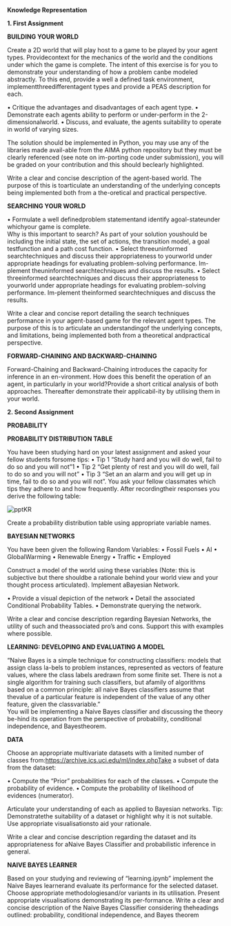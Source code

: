 **Knowledge Representation**

**1. First Assignment**

**BUILDING  YOUR  WORLD**

Create a 2D world that will play host to a game to be played by your agent types. Providecontext for the mechanics of the 
world and the conditions under which the game is complete. The intent of this exercise is for you to demonstrate your 
understanding of how a problem canbe modeled abstractly.  To this end, provide a well a defined task environment, 
implementthreedifferentagent types and provide a PEAS description for each.

•  Critique the advantages and disadvantages of each agent type.
•  Demonstrate  each  agents  ability  to  perform  or  under-perform  in  the  2-dimensionalworld.
•  Discuss, and evaluate, the agents suitability to operate in world of varying sizes.

The solution should be implemented in Python, you may use any of the libraries made avail-able from the AIMA python repository
but they must be clearly referenced (see note on im-porting code under submission), you will be graded on your contribution and 
this should beclearly highlighted.

Write  a  clear  and  concise  description  of  the  agent-based  world.   The  purpose  of  this  is  toarticulate an understanding 
of the underlying concepts being implemented both from a the-oretical and practical perspective.

**SEARCHING  YOUR  WORLD**

•  Formulate  a  well  definedproblem statementand  identify  agoal-stateunder  whichyour game is complete.  
Why is this important to search?  As part of your solution youshould be including the initial state, the set 
of actions, the transition model, a goal testfunction and a path cost function.
•  Select threeuninformed searchtechniques and discuss their appropriateness to yourworld under appropriate 
headings for evaluating problem-solving performance. Im-plement theuninformed searchtechniques and discuss the results.
•  Select  threeinformed searchtechniques  and  discuss  their  appropriateness  to  yourworld under appropriate headings 
for evaluating problem-solving performance. Im-plement theinformed searchtechniques and discuss the results.

Write a clear and concise report detailing the search techniques performance in your agent-based game for the relevant agent types. 
The purpose of this is to articulate an understandingof the underlying concepts, and limitations, being implemented both from a 
theoretical andpractical perspective.

**FORWARD-CHAINING  AND BACKWARD-CHAINING**

Forward-Chaining and Backward-Chaining introduces the capacity for inference in an en-vironment.  How does this benefit the operation 
of an agent, in particularly in your world?Provide a short critical analysis of both approaches. Thereafter demonstrate their applicabil-ity 
by utilising them in your world.

**2. Second Assignment**

**PROBABILITY**

**PROBABILITY DISTRIBUTION TABLE**

You have been studying hard on your latest assignment and asked your fellow students forsome tips:
•  Tip 1 “Study hard and you will do well, fail to do so and you will not”1
•  Tip 2 “Get plenty of rest and you will do well, fail to do so and you will not”
•  Tip 3 “Set an an alarm and you will get up in time, fail to do so and you will not”.
You ask your fellow classmates which tips they adhere to and how frequently. After recordingtheir responses you derive the following table:

![pptKR](https://user-images.githubusercontent.com/22613344/118898251-121f9700-b904-11eb-8e4e-fd85af8f64c9.PNG)

Create a probability distribution table using appropriate variable names.

**BAYESIAN NETWORKS**

You have been given the following Random Variables:
•  Fossil Fuels
•  AI
•  GlobalWarming
•  Renewable Energy
•  Traffic
•  Employed

Construct a model of the world using these variables (Note: this is subjective but there shouldbe a rationale behind your world view 
and your thought process articulated).  Implement aBayesian Network.

•  Provide a visual depiction of the network
•  Detail the associated Conditional Probability Tables.
•  Demonstrate querying the network.

Write a clear and concise description regarding Bayesian Networks, the utility of such and theassociated pro’s and cons. 
Support this with examples where possible.

**LEARNING: DEVELOPING AND EVALUATING A MODEL**
 
 “Naive Bayes is a simple technique for constructing classifiers:  models that assign class la-bels to problem instances, 
 represented as vectors of feature values, where the class labels aredrawn from some finite set. There is not a single 
 algorithm for training such classifiers, but afamily of algorithms based on a common principle: all naive Bayes classifiers 
 assume that thevalue of a particular feature is independent of the value of any other feature, given the classvariable.”  
 You will be implementing a Naive Bayes classifier and discussing the theory be-hind its operation from the perspective of 
 probability, conditional independence, and Bayestheorem.
 
**DATA**
 
 Choose an appropriate multivariate datasets with a limited number of classes from:https://archive.ics.uci.edu/ml/index.phpTake 
 a subset of data from the dataset:
 
 •  Compute the “Prior” probabilities for each of the classes.
 •  Compute the probability of evidence.
 •  Compute the probability of likelihood of evidences (numerator).
 
 Articulate your understanding of each as applied to Bayesian networks.  Tip:  Demonstratethe suitability of a dataset or 
 highlight why it is not suitable.  Use appropriate visualisationsto aid your rationale.
 
 Write  a  clear  and  concise  description  regarding  the  dataset  and  its  appropriateness  for  aNaive Bayes Classifier 
 and probabilistic inference in general.
 
**NAIVE BAYES LEARNER**

Based on your studying and reviewing of “learning.ipynb” implement the Naive Bayes learnerand evaluate its performance for the selected dataset.   
Choose appropriate methodologiesand/or variants in its utilisation.  Present appropriate visualisations demonstrating its per-formance. 
Write a clear and concise description of the Naive Bayes Classifier considering theheadings outlined: probability, conditional independence, 
and Bayes theorem
